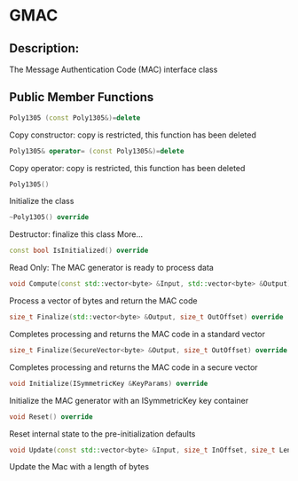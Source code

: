 # GMAC

## Description:
The Message Authentication Code (MAC) interface class
       
## Public Member Functions

```cpp 
Poly1305 (const Poly1305&)=delete
```
Copy constructor: copy is restricted, this function has been deleted

```cpp 
Poly1305& operator= (const Poly1305&)=delete
```
Copy operator: copy is restricted, this function has been deleted
 
```cpp 
Poly1305()
```
Initialize the class
 
```cpp 
~Poly1305() override
```
Destructor: finalize this class More...

```cpp 
const bool IsInitialized() override
```
Read Only: The MAC generator is ready to process data

```cpp 
void Compute(const std::vector<byte> &Input, std::vector<byte> &Output) override
```
Process a vector of bytes and return the MAC code

```cpp 
size_t Finalize(std::vector<byte> &Output, size_t OutOffset) override
```
Completes processing and returns the MAC code in a standard vector

```cpp 
size_t Finalize(SecureVector<byte> &Output, size_t OutOffset) override
```
Completes processing and returns the MAC code in a secure vector

```cpp 
void Initialize(ISymmetricKey &KeyParams) override
```
Initialize the MAC generator with an ISymmetricKey key container

```cpp 
void Reset() override
```
Reset internal state to the pre-initialization defaults

```cpp 
void Update(const std::vector<byte> &Input, size_t InOffset, size_t Length) override
```
Update the Mac with a length of bytes
